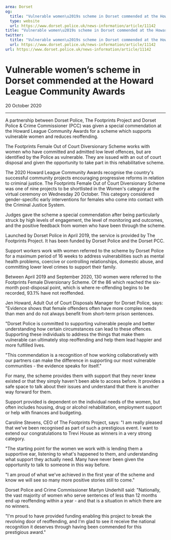 ```yaml
area: Dorset
og:
  title: "Vulnerable women\u2019s scheme in Dorset commended at the Howard League Community Awards"
  type: website
  url: https://www.dorset.police.uk/news-information/article/11142
title: "Vulnerable women\u2019s scheme in Dorset commended at the Howard League Community Awards |"
twitter:
  title: "Vulnerable women\u2019s scheme in Dorset commended at the Howard League Community Awards"
  url: https://www.dorset.police.uk/news-information/article/11142
url: https://www.dorset.police.uk/news-information/article/11142
```

# Vulnerable women’s scheme in Dorset commended at the Howard League Community Awards

20 October 2020

* * *

A partnership between Dorset Police, The Footprints Project and Dorset Police & Crime Commissioner (PCC) was given a special commendation at the Howard League Community Awards for a scheme which supports vulnerable women and reduces reoffending.

The Footprints Female Out of Court Diversionary Scheme works with women who have committed and admitted low level offences, but are identified by the Police as vulnerable. They are issued with an out of court disposal and given the opportunity to take part in this rehabilitative scheme.

The 2020 Howard League Community Awards recognise the country's successful community projects encouraging progressive reforms in relation to criminal justice. The Footprints Female Out of Court Diversionary Scheme was one of nine projects to be shortlisted in the Women's category at the virtual ceremony on Wednesday 20 October. This category considered gender-specific early interventions for females who come into contact with the Criminal Justice System.

Judges gave the scheme a special commendation after being particularly struck by high levels of engagement, the level of monitoring and outcomes, and the positive feedback from women who have been through the scheme.

Launched by Dorset Police in April 2019, the service is provided by The Footprints Project. It has been funded by Dorset Police and the Dorset PCC.

Support workers work with women referred to the scheme by Dorset Police for a maximum period of 16 weeks to address vulnerabilities such as mental health problems, coercive or controlling relationships, domestic abuse, and committing lower level crimes to support their family.

Between April 2019 and September 2020, 130 women were referred to the Footprints Female Diversionary Scheme. Of the 86 which reached the six-month post-disposal point, which is where re-offending begins to be recorded, 93.1% have not reoffended.

Jen Howard, Adult Out of Court Disposals Manager for Dorset Police, says: "Evidence shows that female offenders often have more complex needs than men and do not always benefit from short-term prison sentences.

"Dorset Police is committed to supporting vulnerable people and better understanding how certain circumstances can lead to these offences. Supporting these individuals to address the things that make them vulnerable can ultimately stop reoffending and help them lead happier and more fulfilled lives.

"This commendation is a recognition of how working collaboratively with our partners can make the difference in supporting our most vulnerable communities - the evidence speaks for itself."

For many, the scheme provides them with support that they never knew existed or that they simply haven't been able to access before. It provides a safe space to talk about their issues and understand that there is another way forward for them.

Support provided is dependent on the individual needs of the women, but often includes housing, drug or alcohol rehabilitation, employment support or help with finances and budgeting.

Caroline Stevens, CEO of The Footprints Project, says: "I am really pleased that we've been recognised as part of such a prestigious event. I want to extend our congratulations to Trevi House as winners in a very strong category.

"The starting point for the women we work with is lending them a supportive ear, listening to what's happened to them, and understanding what support they actually need. Many have never been given the opportunity to talk to someone in this way before.

"I am proud of what we've achieved in the first year of the scheme and know we will see so many more positive stories still to come."

Dorset Police and Crime Commissioner Martyn Underhill said: "Nationally, the vast majority of women who serve sentences of less than 12 months end up reoffending within a year - and that is a situation in which there are no winners.

"I'm proud to have provided funding enabling this project to break the revolving door of reoffending, and I'm glad to see it receive the national recognition it deserves through having been commended for this prestigious award."
